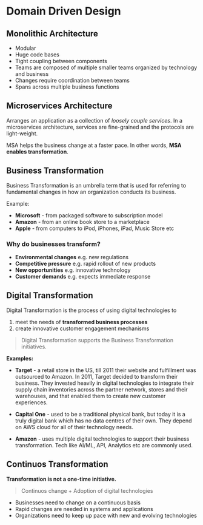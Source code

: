 # Domain Driven Design

## Monolithic Architecture

- Modular
- Huge code bases
- Tight coupling between components
- Teams are composed of multiple smaller teams organized by technology and business
- Changes require coordination between teams
- Spans across multiple business functions

## Microservices Architecture

Arranges an application as a collection of _loosely couple services_. In a microservices architecture, services
are fine-grained and the protocols are light-weight.

MSA helps the business change at a faster pace. In other words, **MSA enables transformation**.

## Business Transformation

Business Transformation is an umbrella term that is used for referring to fundamental changes in how an organization conducts its business.

Example:

- **Microsoft** - from packaged software to subscription model
- **Amazon** - from an online book store to a marketplace
- **Apple** - from computers to iPod, iPhones, iPad, Music Store etc

### Why do businesses transform?

- **Environmental changes** e.g. new regulations
- **Competitive pressure** e.g. rapid rollout of new products
- **New opportunities** e.g. innovative technology
- **Customer demands** e.g. expects immediate response

## Digital Transformation

Digital Transformation is the process of using digital technologies to

1. meet the needs of **transformed business processes**
2. create innovative customer engagement mechanisms

> Digital Transformation supports the Business Transformation initiatives.

**Examples:**

- **Target** - a retail store in the US, till 2011 their website and fulfillment was outsourced to Amazon.
               In 2011, Target decided to transform their business. They invested heavily in digital technologies
               to integrate their supply chain inventories across the partner network, stores and their warehouses,
               and that enabled them to create new customer experiences.

- **Capital One** - used to be a traditional physical bank, but today it is a truly digital bank which has
                    no data centres of their own. They depend on AWS cloud for all of their technology needs.

- **Amazon** - uses multiple digital technologies to support their business transformation. Tech like AI/ML, API, Analytics etc
               are commonly used.

## Continuos Transformation

**Transformation is not a one-time initiative.**

> Continuos change + Adoption of digital technologies

- Businesses need to change on a continuous basis
- Rapid changes are needed in systems and applications
- Organizations need to keep up pace with new and evolving technologies


